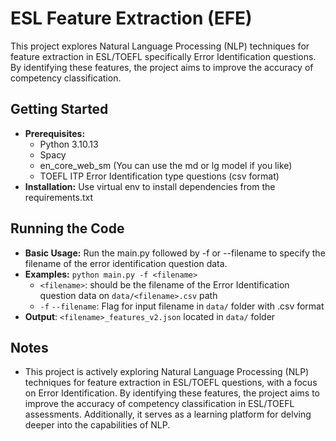 # ESL Feature Extraction (EFE)

This project explores Natural Language Processing (NLP) techniques for feature extraction in ESL/TOEFL specifically Error Identification questions. By identifying these features, the project aims to improve the accuracy of competency classification.

## Getting Started

* **Prerequisites:**
  - Python 3.10.13
  - Spacy
  - en_core_web_sm (You can use the md or lg model if you like)
  - TOEFL ITP Error Identification type questions (csv format)
* **Installation:**  Use virtual env to install dependencies from the requirements.txt

## Running the Code

* **Basic Usage:**  Run the main.py followed by -f or --filename to specify the filename of the error identification question data.
* **Examples:**
`python main.py -f <filename>`
   - `<filename>`: should be the filename of the Error Identification question data on `data/<filename>.csv` path
   - `-f` `--filename`: Flag for input filename in `data/` folder with .csv format
* **Output**: `<filename>_features_v2.json` located in `data/` folder

## Notes
* This project is actively exploring Natural Language Processing (NLP) techniques for feature extraction in ESL/TOEFL questions, with a focus on Error Identification. By identifying these features, the project aims to improve the accuracy of competency classification in ESL/TOEFL assessments. Additionally, it serves as a learning platform for delving deeper into the capabilities of NLP.

